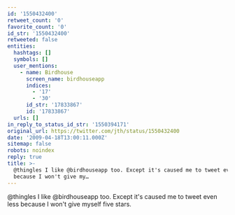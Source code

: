 ```yaml
---
id: '1550432400'
retweet_count: '0'
favorite_count: '0'
id_str: '1550432400'
retweeted: false
entities:
  hashtags: []
  symbols: []
  user_mentions:
    - name: Birdhouse
      screen_name: birdhouseapp
      indices:
        - '17'
        - '30'
      id_str: '17833867'
      id: '17833867'
  urls: []
in_reply_to_status_id_str: '1550394171'
original_url: https://twitter.com/jth/status/1550432400
date: '2009-04-18T13:00:11.000Z'
sitemap: false
robots: noindex
reply: true
title: >-
  @thingles I like @birdhouseapp too. Except it's caused me to tweet even less
  because I won't give my…
---
```


@thingles I like @birdhouseapp too. Except it's caused me to tweet even less because I won't give myself five stars.